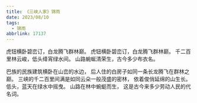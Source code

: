 ```yaml
---
title: 《三峡人家》锦雨
date: 2023/08/10
tags:
  - 锦雨
abbrlink: 17137
---
```

虎钮横卧碧峦订，白龙腾飞群林巅。
虎钮横卧碧峦订，白龙腾飞群林巅。
千二百里林云峻，低头绛宵绿水间。
山路蜿蜒清荣生，古今多少布衣名。

巴族的民族建筑横卧在山峦的水边，
后人住的白房子如同一条长龙腾飞在群林之巅。
三峡的千二百里间满是如同云朵一般茂盛的密林，
依着俊俏延绵的山生长。低头，蓝天在绿水中摇曳。
山路在林中蜿蜓而生，
这是古今来多少劳动人民的代名词。

